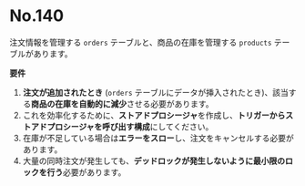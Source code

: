 # No.140

注文情報を管理する `orders` テーブルと、商品の在庫を管理する `products` テーブルがあります。

**要件**

1. **注文が追加されたとき** (`orders` テーブルにデータが挿入されたとき)、該当する**商品の在庫を自動的に減少**させる必要があります。
2. これを効率化するために、**ストアドプロシージャ**を作成し、**トリガーからストアドプロシージャを呼び出す構成**にしてください。
3. 在庫が不足している場合は**エラーをスロー**し、注文をキャンセルする必要があります。
4. 大量の同時注文が発生しても、**デッドロックが発生しないように最小限のロックを行う**必要があります。
